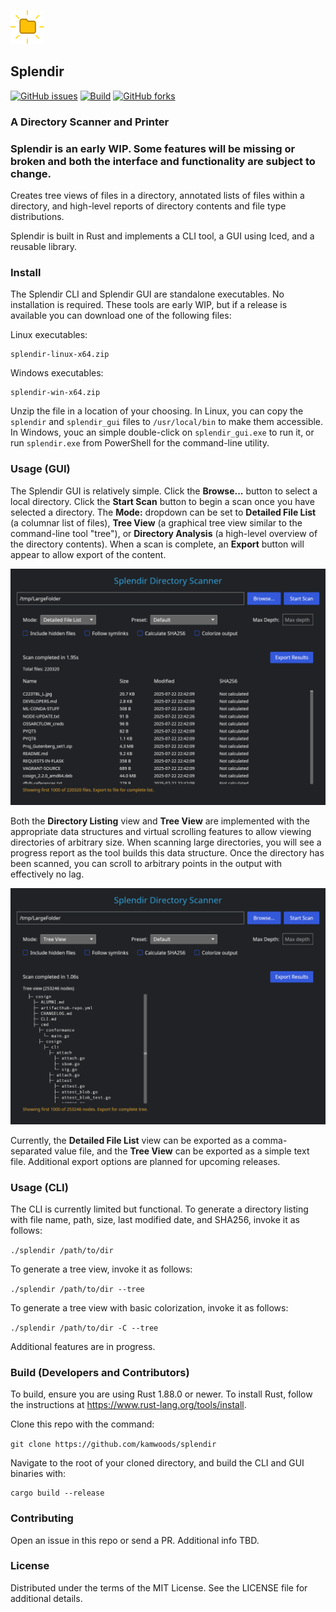 ![Logo](https://github.com/kamwoods/splendir/blob/main/assets/splendir-logo-64.png)

## Splendir 

[![GitHub issues](https://img.shields.io/github/issues/kamwoods/splendir.svg)](https://github.com/kamwoods/splendir/issues)
[![Build](https://github.com/kamwoods/splendir/actions/workflows/rust.yml/badge.svg)](https://github.com/kamwoods/splendir/actions/workflows/rust.yml)
[![GitHub forks](https://img.shields.io/github/forks/kamwoods/splendir.svg)](https://github.com/kamwoods/splendir/network)

### A Directory Scanner and Printer

### Splendir is an early WIP. Some features will be missing or broken and both the interface and functionality are subject to change.

Creates tree views of files in a directory, annotated lists of files within a directory, and high-level reports of directory contents and file type distributions.

Splendir is built in Rust and implements a CLI tool, a GUI using Iced, and a reusable library.

### Install

The Splendir CLI and Splendir GUI are standalone executables. No installation is required. These tools are early WIP, but if a release is available you can download one of the following files:

Linux executables:
```
splendir-linux-x64.zip
```

Windows executables:
```
splendir-win-x64.zip
```

Unzip the file in a location of your choosing. In Linux, you can copy the ```splendir``` and ```splendir_gui``` files to ```/usr/local/bin``` to make them accessible. In Windows, youc an simple double-click on ```splendir_gui.exe``` to run it, or run ```splendir.exe``` from PowerShell for the command-line utility.

### Usage (GUI)

The Splendir GUI is relatively simple. Click the **Browse...** button to select a local directory. Click the **Start Scan** button to begin a scan once you have selected a directory. The **Mode:** dropdown can be set to **Detailed File List** (a columnar list of files), **Tree View** (a graphical tree view similar to the command-line tool "tree"), or **Directory Analysis** (a high-level overview of the directory contents). When a scan is complete, an **Export** button will appear to allow export of the content.

![Splendir Directory Listing View](assets/sds-view1.png)

Both the **Directory Listing** view and **Tree View** are implemented with the appropriate data structures and virtual scrolling features to allow viewing directories of arbitrary size. When scanning large directories, you will see a progress report as the tool builds this data structure. Once the directory has been scanned, you can scroll to arbitrary points in the output with effectively no lag.

![Splendir Tree Listing View](assets/sds-view2.png)

Currently, the **Detailed File List** view can be exported as a comma-separated value file, and the **Tree View** can be exported as a simple text file. Additional export options are planned for upcoming releases.

### Usage (CLI)

The CLI is currently limited but functional. To generate a directory listing with file name, path, size, last modified date, and SHA256, invoke it as follows:

```./splendir /path/to/dir```

To generate a tree view, invoke it as follows:

```./splendir /path/to/dir --tree```

To generate a tree view with basic colorization, invoke it as follows:

```./splendir /path/to/dir -C --tree```

Additional features are in progress.

### Build (Developers and Contributors)

To build, ensure you are using Rust 1.88.0 or newer. To install Rust, follow the instructions at https://www.rust-lang.org/tools/install.

Clone this repo with the command:

```git clone https://github.com/kamwoods/splendir```

Navigate to the root of your cloned directory, and build the CLI and GUI binaries with:

```shell
cargo build --release
```

### Contributing

Open an issue in this repo or send a PR. Additional info TBD.

### License

Distributed under the terms of the MIT License. See the LICENSE file for additional details.
